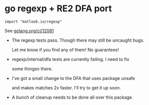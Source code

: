 # go regexp + RE2 DFA port

`import "matloob.io/regexp"`

See [golang.org/cl/12081](https://golang.org/cl/12081)

* The regexp tests pass. Though there may still be uncaught bugs.

  Let me know if you find any of them! No guarantees!

* regexp/internal/dfa tests are currently failing. I need to fix

  some thingsn there.

* I've got a small change to the DFA that uses package unsafe

  and makes matches 2x faster. I'll try to get it up soon.

* A bunch of cleanup needs to be done all over this package.

